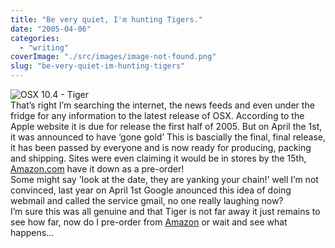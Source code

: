 ```yaml
---
title: "Be very quiet, I'm hunting Tigers."
date: "2005-04-06"
categories: 
  - "writing"
coverImage: "./src/images/image-not-found.png"
slug: "be-very-quiet-im-hunting-tigers"
---
```


![OSX 10.4 - Tiger](/images/B0002G71T0.01._SCMZZZZZZZ_.jpg)  
That’s right I’m searching the internet, the news feeds and even under the fridge for any information to the latest release of OSX. According to the Apple website it is due for release the first half of 2005. But on April the 1st, it was announced to have ‘gone gold’ This is bascially the final, final release, it has been passed by everyone and is now ready for producing, packing and shipping. Sites were even claiming it would be in stores by the 15th, [Amazon.com](http://www.amazon.com/exec/obidos/tg/detail/-/B0002G71T0/qid=1112768715/sr=8-2/ref=sr_8_xs_ap_i2_xgl147/103-4143842-6379032?v=glance&s=pc&n=507846) have it down as a pre-order!  
Some might say 'look at the date, they are yanking your chain!’ well I’m not convinced, last year on April 1st Google anounced this idea of doing webmail and called the service gmail, no one really laughing now?  
I’m sure this was all genuine and that Tiger is not far away it just remains to see how far, now do I pre-order from [Amazon](http://www.amazon.com) or wait and see what happens…
